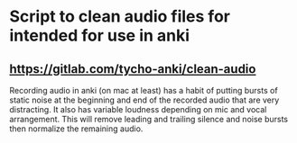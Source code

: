# Script to clean audio files for intended for use in anki
## https://gitlab.com/tycho-anki/clean-audio
Recording audio in anki (on mac at least) has a habit of putting bursts of static noise at the beginning and end of the recorded audio that are very distracting. It also has variable loudness depending on mic and vocal arrangement.  This will remove leading and trailing silence and noise bursts then normalize the remaining audio.


